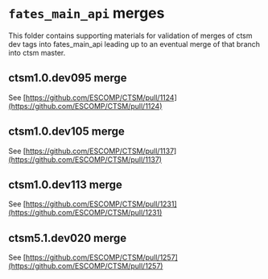 # `fates_main_api` merges

This folder contains supporting materials for validation of merges of ctsm dev tags into fates_main_api leading up to an eventual merge of that branch into ctsm master.

## ctsm1.0.dev095 merge

See [https://github.com/ESCOMP/CTSM/pull/1124](https://github.com/ESCOMP/CTSM/pull/1124)

## ctsm1.0.dev105 merge

See [https://github.com/ESCOMP/CTSM/pull/1137](https://github.com/ESCOMP/CTSM/pull/1137)

## ctsm1.0.dev113 merge

See [https://github.com/ESCOMP/CTSM/pull/1231](https://github.com/ESCOMP/CTSM/pull/1231)

## ctsm5.1.dev020 merge

See [https://github.com/ESCOMP/CTSM/pull/1257](https://github.com/ESCOMP/CTSM/pull/1257)